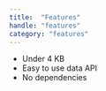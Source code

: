 ```yaml
---
title:  "Features"
handle: "features"
category: "features"
---
```

 - Under 4 KB
 - Easy to use data API
 - No dependencies

